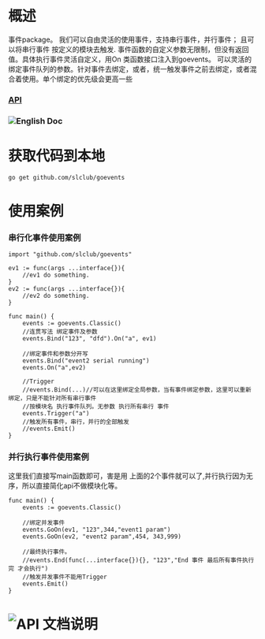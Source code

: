 # 概述

事件package。 
我们可以自由灵活的使用事件，支持串行事件，并行事件；
且可以将串行事件 按定义的模块去触发.
事件函数的自定义参数无限制，但没有返回值。具体执行事件灵活自定义，用On 类函数接口注入到goevents。
可以灵活的绑定事件队列的参数。针对事件去绑定，或者，统一触发事件之前去绑定，或者混合着使用。单个绑定的优先级会更高一些

###  <a href="#api">API</a>
###  ![English Doc](/slclub/goevents)

# 获取代码到本地

    go get github.com/slclub/goevents
  
# 使用案例

### 串行化事件使用案例

    import "github.com/slclub/goevents"

    ev1 := func(args ...interface{}){
        //ev1 do something.
    }
    ev2 := func(args ...interface{}){
        //ev2 do something.
    }

    func main() {
        events := goevents.Classic()
        //连贯写法 绑定事件及参数
        events.Bind("123", "dfd").On("a", ev1)

        //绑定事件和参数分开写
        events.Bind("event2 serial running")
        events.On("a",ev2)

        //Trigger 
        //events.Bind(...)//可以在这里绑定全局参数，当有事件绑定参数，这里可以重新绑定，只是不能针对所有串行事件
        //按模块名 执行事件队列。无参数 执行所有串行 事件
        events.Trigger("a")
        //触发所有事件，串行，并行的全部触发
        //events.Emit()
    }
  
### 并行执行事件使用案例

这里我们直接写main函数即可，害是用 上面的2个事件就可以了,并行执行因为无序，所以直接简化api不做模块化等。

    func main() {
        events := goevents.Classic()

        //绑定并发事件
        events.GoOn(ev1, "123",344,"event1 param")
        events.GoOn(ev2, "event2 param",454, 343,999)

        //最终执行事件。
        //events.End(func(...interface{}){}, "123","End 事件 最后所有事件执行完 才会执行")
        //触发并发事件不能用Trigger
        events.Emit()
    }

# ![API 文档说明](#api)
